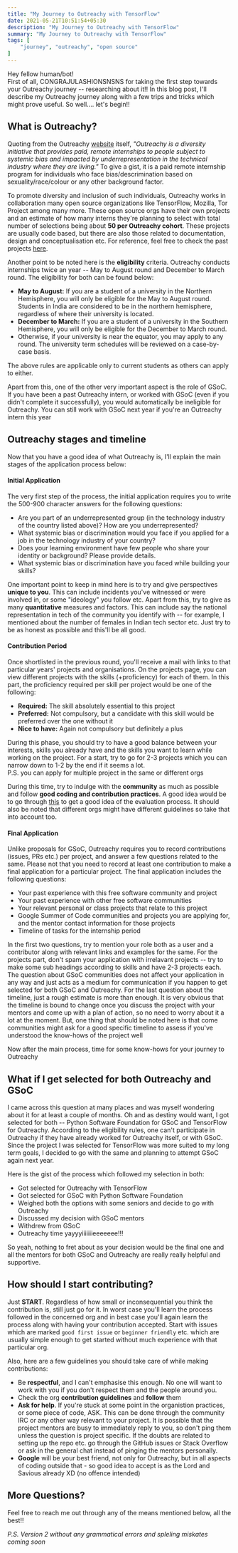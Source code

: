 ```yaml
---
title: "My Journey to Outreachy with TensorFlow"
date: 2021-05-21T10:51:54+05:30
description: "My Journey to Outreachy with TensorFlow"
summary: "My Journey to Outreachy with TensorFlow"
tags: [
    "journey", "outreachy", "open source"
]
---
```


Hey fellow human/bot!\
First of all, CONGRAJULASHIONSNSNS for taking the first step towards your Outreachy journey -- researching about it!! In this blog post, I'll describe my Outreachy journey along with a few trips and tricks which might prove useful. So well.... let's begin!!


## What is Outreachy?
Quoting from the Outreachy [website](https://www.outreachy.org/) itself, *"Outreachy is a diversity initiative that provides paid, remote internships to people subject to systemic bias and impacted by underrepresentation in the technical industry where they are living."* To give a gist, it is a paid remote internship program for individuals who face bias/descrimination based on sexuality/race/colour or any other background factor.

To promote diversity and inclusion of such individuals, Outreachy works in collaboration many open source organizations like TensorFlow, Mozilla, Tor Project among many more. These open source orgs have their own projects and an estimate of how many interns they're planning to select with total number of selections being about **50 per Outreachy cohort**. These projects are usually code based, but there are also those related to documentation, design and conceptualisation etc. For reference, feel free to check the past projects [here](https://www.outreachy.org/past-projects/).

Another point to be noted here is the **eligibility** criteria. Outreachy conducts internships twice an year -- May to August round and December to March round. The eligibility for both can be found below:
- **May to August:** If you are a student of a university in the Northern Hemisphere, you will only be eligible for the May to August round. Students in India are considered to be in the northern hemisphere, regardless of where their university is located.
- **December to March:** If you are a student of a university in the Southern Hemisphere, you will only be eligible for the December to March round.
- Otherwise, if your university is near the equator, you may apply to any round. The university term schedules will be reviewed on a case-by-case basis.

The above rules are applicable only to current students as others can apply to either.

Apart from this, one of the other very important aspect is the role of GSoC. If you have been a past Outreachy intern, or worked with GSoC (even if you didn't complete it successfully), you would automatically be ineligible for Outreachy. You can still work with GSoC next year if you're an Outreachy intern this year

## Outreachy stages and timeline

Now that you have a good idea of what Outreachy is, I'll explain the main stages of the application process below:

#### Initial Application
The very first step of the process, the initial application requires you to write the 500-900 character answers for the following questions:
- Are you part of an underrepresented group (in the technology industry of the country listed above)? How are you underrepresented?
- What systemic bias or discrimination would you face if you applied for a job in the technology industry of your country? 
- Does your learning environment have few people who share your identity or background? Please provide details.
- What systemic bias or discrimination have you faced while building your skills?

One important point to keep in mind here is to try and give perspectives **unique to you**. This can include incidents you've witnessed or were involved in, or some "ideology" you follow etc. Apart from this, try to give as many **quantitative** measures and factors. This can include say the national representation in tech of the community you identify with -- for example, I mentioned about the number of females in Indian tech sector etc. Just try to be as honest as possible and this'll be all good.

#### Contribution Period
Once shortlisted in the previous round, you'll receive a mail with links to that particular years' projects and organisations. On the projects page, you can view different projects with the skills (+proficiency) for each of them. In this part, the proficiency required per skill per project would be one of the following:
- **Required:** The skill absolutely essential to this project
- **Preferred:** Not compulsory, but a candidate with this skill would be preferred over the one without it
- **Nice to have:** Again not compulsory but definitely a plus

During this phase, you should try to have a good balance between your interests, skills you already have and the skills you want to learn while working on the project. For a start, try to go for 2-3 projects which you can narrow down to 1-2 by the end if it seems a lot. \
P.S. you can apply for multiple project in the same or different orgs

During this time, try to indulge with the **community** as much as possible and follow **good coding and contribution practices**. A good idea would be to go through [this](https://www.outreachy.org/docs/applicant/#contribution-evaluation) to get a good idea of the evaluation process. It should also be noted that different orgs might have different guidelines so take that into account too.

#### Final Application
Unlike proposals for GSoC, Outreachy requires you to record contributions (issues, PRs etc.) per project, and answer a few questions related to the same. Please not that you need to record at least one contribution to make a final application for a particular project. The final application includes the following questions:
- Your past experience with this free software community and project
- Your past experience with other free software communities
- Your relevant personal or class projects that relate to this project
- Google Summer of Code communities and projects you are applying for, and the mentor contact information for those projects
- Timeline of tasks for the internship period

In the first two questions, try to mention your role both as a user and a contributor along with relevant links and examples for the same. For the projects part, don't spam your application with irrelavant projects -- try to make some sub headings according to skills and have 2-3 projects each. The question about GSoC communities does not affect your application in any way and just acts as a medium for communication if you happen to get selected for both GSoC and Outreachy. For the last question about the timeline, just a rough estimate is more than enough. It is very obvious that the timeline is bound to change once you discuss the project with your mentors and come up with a plan of action, so no need to worry about it a lot at the moment. But, one thing that should be noted here is that come communities might ask for a good specific timeline to assess if you've understood the know-hows of the project well

Now after the main process, time for some know-hows for your journey to Outreachy

## What if I get selected for both Outreachy and GSoC
I came across this question at many places and was myself wondering about it for at least a couple of months. Oh and as destiny would want, I got selected for both -- Python Software Foundation for GSoC and TensorFlow for Outreachy. According to the eligibility rules, one can't participate in Outreachy if they have already worked for Outreachy itself, or with GSoC. Since the project I was selected for TensorFlow was more suited to my long term goals, I decided to go with the same and planning to attempt GSoC again next year.

Here is the gist of the process which followed my selection in both:
- Got selected for Outreachy with TensorFlow
- Got selected for GSoC with Python Software Foundation
- Weighed both the options with some seniors and decide to go with Outreachy
- Discussed my decision with GSoC mentors
- Withdrew from GSoC
- Outreachy time yayyyiiiiiiieeeeeee!!!

So yeah, nothing to fret about as your decision would be the final one and all the mentors for both GSoC and Outreachy are really really helpful and supportive.

## How should I start contributing?
Just **START**. Regardless of how small or inconsequential you think the contribution is, still just go for it. In worst case you'll learn the process followed in the concerned org and in best case you'll again learn the process along with having your contribution accepted. Start with issues which are marked `good first issue` or `beginner friendly` etc. which are usually simple enough to get started without much experience with that particular org.

Also, here are a few guidelines you should take care of while making contributions:
- Be **respectful**, and I can't emphasise this enough. No one will want to work with you if you don't respect them and the people around you.
- Check the org **contribution guidelines** and **follow** them
- **Ask for help**. If you're stuck at some point in the organistion practices, or some piece of code, ASK. This can be done through the community IRC or any other way relevant to your project. It is possible that the project mentors are busy to immediately reply to you, so don't ping them unless the question is project specific. If the doubts are related to setting up the repo etc. go through the GitHub issues or Stack Overflow or ask in the general chat instead of pinging the mentors personally.
- **Google** will be your best friend, not only for Outreachy, but in all aspects of coding outside that - so good idea to accept is as the Lord and Savious already XD (no offence intended)

## More Questions?
Feel free to reach me out through any of the means mentioned below, all the best!!

*P.S. Version 2 without any grammatical errors and spleling miskates coming soon*
